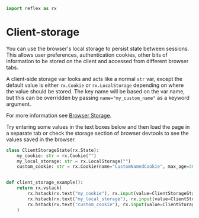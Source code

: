 ```python exec
import reflex as rx
```

# Client-storage

You can use the browser's local storage to persist state between sessions.
This allows user preferences, authentication cookies, other bits of information
to be stored on the client and accessed from different browser tabs.

A client-side storage var looks and acts like a normal `str` var, except the
default value is either `rx.Cookie` or `rx.LocalStorage` depending on where the
value should be stored. The key name will be based on the var name, but this
can be overridden by passing `name="my_custom_name"` as a keyword argument.

For more information see [Browser Storage](/docs/api-reference/browser-storage/).

Try entering some values in the text boxes below and then load the page in a separate
tab or check the storage section of browser devtools to see the values saved in the browser.

```python demo exec
class ClientStorageState(rx.State):
    my_cookie: str = rx.Cookie("")
    my_local_storage: str = rx.LocalStorage("")
    custom_cookie: str = rx.Cookie(name="CustomNamedCookie", max_age=3600)


def client_storage_example():
    return rx.vstack(
        rx.hstack(rx.text("my_cookie"), rx.input(value=ClientStorageState.my_cookie, on_change=ClientStorageState.set_my_cookie)),
        rx.hstack(rx.text("my_local_storage"), rx.input(value=ClientStorageState.my_local_storage, on_change=ClientStorageState.set_my_local_storage)),
        rx.hstack(rx.text("custom_cookie"), rx.input(value=ClientStorageState.custom_cookie, on_change=ClientStorageState.set_custom_cookie)),
    )
```
